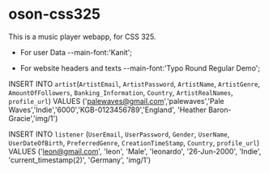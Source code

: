 # oson-css325

This is a music player webapp, for CSS 325.

- For user Data --main-font:'Kanit';
<!DOCTYPE html>
<!--Font-->
<link rel="preconnect" href="https://fonts.googleapis.com/%22%3E">
<link rel="preconnect" href="https://fonts.gstatic.com/" crossorigin>
<link href="https://fonts.googleapis.com/css2?family=Kanit:wght@300;400;500;700&display=swap" rel="stylesheet">

- For website headers and texts --main-font:'Typo Round Regular Demo';

INSERT INTO `artist`(`ArtistEmail`, `ArtistPassword`, `ArtistName`, `ArtistGenre`, `AmountOfFollowers`, `Banking_Information`, `Country`, `ArtistRealNames`, `profile_url`) VALUES ('palewaves@gmail.com','palewaves','Pale Waves','Indie','6000','KGB-0123456789','England', 'Heather Baron-Gracie','img/1')

INSERT INTO `listener` (`UserEmail`, `UserPassword`, `Gender`, `UserName`, `UserDateOfBirth`, `PreferredGenre`, `CreationTimeStamp`, `Country`, `profile_url`) VALUES ('leon@gmail.com', 'leon', 'Male', 'leonardo', '26-Jun-2000', 'Indie', 'current_timestamp(2)', 'Germany', 'img/1') 